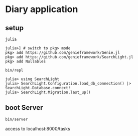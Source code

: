 # Diary application

## setup
```
julia

julia>] # switch to pkg> mode
pkg> add https://github.com/genieframework/Genie.jl
pkg> add https://github.com/genieframework/SearchLight.jl
pkg> add Nullables
```

```
bin/repl

julia> using SearchLight
julia> SearchLight.Configuration.load_db_connection() |> SearchLight.Database.connect!
julia> SearchLight.Migration.last_up()
```

## boot Server
```
bin/server
```

access to localhost:8000/tasks
